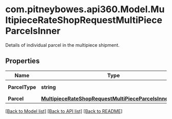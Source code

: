 # com.pitneybowes.api360.Model.MultipieceRateShopRequestMultiPieceParcelsInner
Details of individual parcel in the multipiece shipment.

## Properties

Name | Type | Description | Notes
------------ | ------------- | ------------- | -------------
**ParcelType** | **string** | The type of parcel. | [optional] 
**Parcel** | [**MultipieceRateShopRequestMultiPieceParcelsInnerParcel**](MultipieceRateShopRequestMultiPieceParcelsInnerParcel.md) |  | [optional] 

[[Back to Model list]](../../README.md#documentation-for-models) [[Back to API list]](../../README.md#documentation-for-api-endpoints) [[Back to README]](../../README.md)

